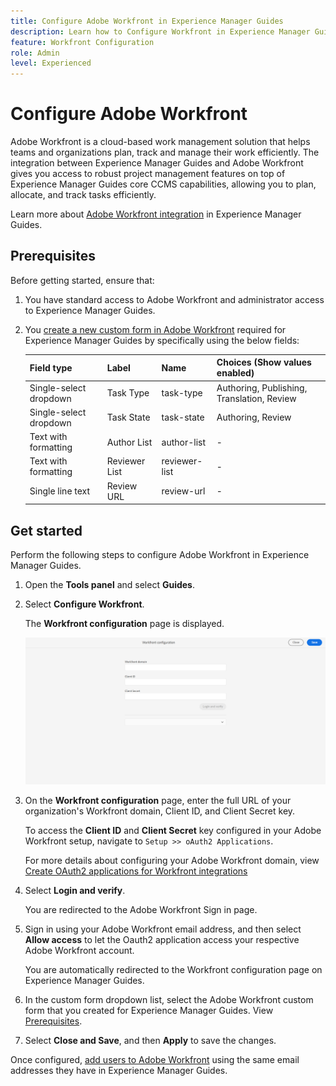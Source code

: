 ```yaml
---
title: Configure Adobe Workfront in Experience Manager Guides 
description: Learn how to Configure Workfront in Experience Manager Guides
feature: Workfront Configuration
role: Admin
level: Experienced
---
```

# Configure Adobe Workfront

Adobe Workfront is a cloud-based work management solution that helps teams and organizations plan, track and manage their work efficiently. The integration between Experience Manager Guides and Adobe Workfront gives you access to robust project management features on top of Experience Manager Guides core CCMS capabilities, allowing you to plan, allocate, and track tasks efficiently.  

Learn more about [Adobe Workfront integration](../user-guide/workfront-integration.md) in Experience Manager Guides.

## Prerequisites 

Before getting started, ensure that: 

1. You have standard access to Adobe Workfront and administrator access to Experience Manager Guides.
2. You [create a new custom form in Adobe Workfront](https://experienceleague.adobe.com/en/docs/workfront/using/administration-and-setup/customize/custom-forms/design-a-form/design-a-form) required for Experience Manager Guides by specifically using the below fields: 

    | Field type | Label| Name | Choices (Show values enabled) |
    |------------|------|------|-------------------------------|
    |Single-select dropdown | Task Type | task-type | Authoring, Publishing, Translation, Review | 
    |Single-select dropdown | Task State | task-state  | Authoring, Review | 
    |Text with formatting|Author List   | author-list  |  - | 
    |Text with formatting|Reviewer List   | reviewer-list  | -  |
    |Single line text| Review URL   | review-url  | - |

## Get started 

Perform the following steps to configure Adobe Workfront in Experience Manager Guides. 

1. Open the **Tools panel** and select **Guides**.  
2. Select **Configure Workfront**. 

   The **Workfront configuration** page is displayed.

   ![](assets/configure-workfront-page.png) 
     
3. On the **Workfront configuration** page, enter the full URL of your organization's Workfront domain, Client ID, and Client Secret key.  
   
   To access the **Client ID** and **Client Secret** key configured in your Adobe Workfront setup, navigate to `Setup >> oAuth2 Applications`. 

    For more details about configuring your Adobe Workfront domain, view [Create OAuth2 applications for Workfront integrations](https://experienceleague.adobe.com/en/docs/workfront/using/administration-and-setup/configure-integrations/create-oauth-application) 
4. Select **Login and verify**. 

   You are redirected to the Adobe Workfront Sign in page.
5. Sign in using your Adobe Workfront email address, and then select **Allow access** to let the Oauth2 application access your respective Adobe Workfront account.

   You are automatically redirected to the Workfront configuration page on Experience Manager Guides. 

6. In the custom form dropdown list, select the Adobe Workfront custom form that you created for Experience Manager Guides. View [Prerequisites](#prerequisites).
7. Select **Close and Save**, and then **Apply** to save the changes.  

Once configured, [add users to Adobe Workfront](https://experienceleague.adobe.com/en/docs/workfront/using/administration-and-setup/add-users/create-manage-users/add-users) using the same email addresses they have in Experience Manager Guides. 




